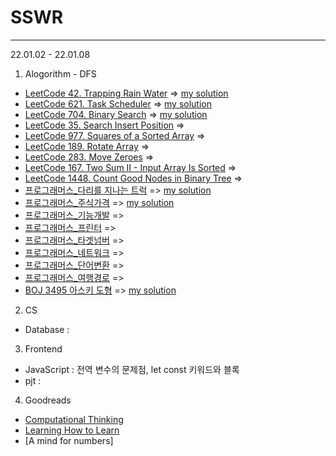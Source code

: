 # SSWR 

<hr/>
22.01.02 - 22.01.08

1. Alogorithm - DFS
- [LeetCode 42. Trapping Rain Water](https://leetcode.com/problems/trapping-rain-water/)  => [my solution]()
- [LeetCode 621. Task Scheduler](https://leetcode.com/problems/task-scheduler/)  => [my solution]()
- [LeetCode 704. Binary Search](https://leetcode.com/problems/binary-search/)  => [my solution]()
- [LeetCode 35. Search Insert Position](https://leetcode.com/problems/search-insert-position/) => 
- [LeetCode 977. Squares of a Sorted Array](https://leetcode.com/problems/squares-of-a-sorted-array/) =>
- [LeetCode 189. Rotate Array](https://leetcode.com/problems/rotate-array/) =>
- [LeetCode 283. Move Zeroes](https://leetcode.com/problems/move-zeroes/) =>
- [LeetCode 167. Two Sum II - Input Array Is Sorted](https://leetcode.com/problems/two-sum-ii-input-array-is-sorted/) =>
- [LeetCode 1448. Count Good Nodes in Binary Tree](https://leetcode.com/problems/count-good-nodes-in-binary-tree/) =>
- [프로그래머스_다리를 지나는 트럭](https://programmers.co.kr/learn/courses/30/lessons/42583)  => [my solution]()
- [프로그래머스_주식가격](https://programmers.co.kr/learn/courses/30/lessons/42584)  => [my solution]()
- [프로그래머스_기능개발](https://programmers.co.kr/learn/courses/30/lessons/42586) =>
- [프로그래머스_프린터](https://programmers.co.kr/learn/courses/30/lessons/42587) =>
- [프로그래머스_타겟넘버](https://programmers.co.kr/learn/courses/30/lessons/43165) =>
- [프로그래머스_네트워크](https://programmers.co.kr/learn/courses/30/lessons/43162) =>
- [프로그래머스_단어변환](https://programmers.co.kr/learn/courses/30/lessons/43163) =>
- [프로그래머스_여행경로](https://programmers.co.kr/learn/courses/30/lessons/43164) =>
- [BOJ 3495 아스키 도형](https://www.acmicpc.net/problem/3495)  => [my solution]()



2. CS 
- Database : 

3. Frontend
- JavaScript : 전역 변수의 문제점, let const 키워드와 블록
- pjt :

4. Goodreads
- [Computational Thinking](https://github.com/Dinoryong/Goodreads/tree/main/2022/Computational%20Thinking%20for%20Problem%20Solving)
- [Learning How to Learn](https://github.com/Dinoryong/Goodreads/tree/main/2022/Learning%20How%20to%20Learn_Powerful%20mental%20tools%20to%20help%20you%20master%20tough%20subjects)
- [A mind for numbers]


